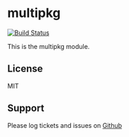 # multipkg

  [![Build Status](https://travis-ci.org/mrwilson/mrwilson-multipkg.png?branch=master)](https://travis-ci.org/mrwilson/mrwilson-multipkg)

This is the multipkg module.

## License

MIT

## Support

Please log tickets and issues on [Github](https://github.com/mrwilson/mrwilson-multipkg)
